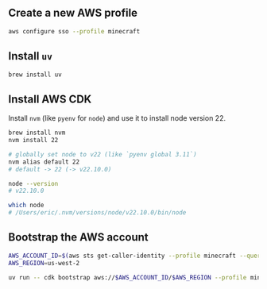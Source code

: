 ## Create a new AWS profile

```bash
aws configure sso --profile minecraft 
```

## Install `uv`

```bash
brew install uv
```

## Install AWS CDK

Install `nvm` (like `pyenv` for `node`) and use it to install node version 22.

```bash
brew install nvm
nvm install 22

# globally set node to v22 (like `pyenv global 3.11`)
nvm alias default 22
# default -> 22 (-> v22.10.0)

node --version      
# v22.10.0

which node     
# /Users/eric/.nvm/versions/node/v22.10.0/bin/node
```

## Bootstrap the AWS account

```bash
AWS_ACCOUNT_ID=$(aws sts get-caller-identity --profile minecraft --query "Account" --output text)
AWS_REGION=us-west-2

uv run -- cdk bootstrap aws://$AWS_ACCOUNT_ID/$AWS_REGION --profile minecraft
```